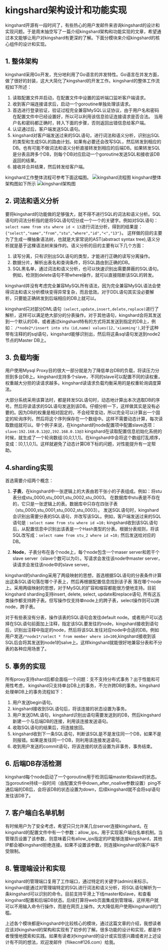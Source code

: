 # kingshard架构设计和功能实现

kingshard开源有一段时间了，有些热心的用户发邮件来咨询kingshard的设计和实现问题。于是周末抽空写了一篇介绍kingshard架构和功能实现的文章，希望通过本文能够让用户对kingshard有更深的了解。下面分模块来介绍kingshard的核心组件的设计和实现。

## 1. 整体架构

kingshard采用Go开发，充分地利用了Go语言的并发特性。Go语言在并发方面，做了很好的封装，这大大简化了kingshard的开发工作。kingshard的整体工作流程如下所述：

1. 读取配置文件并启动，在配置文件中设置的监听端口监听客户端请求。
2. 收到客户端连接请求后，启动一个goroutine单独处理该请求。
3. 首选进行登录验证，验证过程完全兼容MySQL认证协议，由于用户名和密码在配置文件中已经设置好，所以可以利用该信息验证连接请求是否合法。
当用户名和密码都正确时，转入下面的步骤，否则返回出错信息给客户端。
4. 认证通过后，客户端发送SQL语句。
5. kingshard对客户端发送过来的SQL语句，进行词法和语义分析，识别出SQL的类型和生成SQL的路由计划。如果有必要还会改写SQL，然后转发到相应的DB。也有可能不做词法和语义分析直接转发到相应的后端DB。如果转发SQL是分表且跨多个DB，则每个DB对应启动一个goroutine发送SQL和接收该DB返回的结果。
6. 接收并合并结果，然后转发给客户端。

kingshard工作整体流程可参考下面这幅图。
![kingshard流程图](http://ww3.sinaimg.cn/large/6e5705a5gw1ev27000rvvj20qo0k0dgh.jpg)
kingshard整体架构图如下所示
![kingshard架构图](http://ww4.sinaimg.cn/large/6e5705a5gw1ev26zhyml3j20qo0k0dgr.jpg)

## 2. 词法和语义分析

要将kingshard的功能做的足够强大，就不得不进行SQL的词法和语义分析。SQL语句的词法分析指的是将SQL语句切分成一个一个的关键字。例如对SQL语句：`select name from stu where id < 13`进行词法分析，得到的结果是：`{"select","name","from","stu","where","id","<","13"}`。
这样做的目的主要为了生成一棵抽象语法树，也就是大家常说的AST(abstract syntax tree),语义分析就是基于这棵语法树来操作的。语义分析的目的主要有以下几个方面：

1. 读写分离，只有识别出SQL语句的类型，才能进行正确的读写分离操作。
2. 数据分片，解析出表名和查询条件，将SQL路由到正确的DB。
3. SQL黑名单，通过词法和语义分析，也可以快速识别出需要屏蔽的SQL语句。例如，检测到delete语句不带where操作，就可以直接阻断该SQL的转发。

kingshard并没有考虑完全兼容MySQL所有语法，因为完全兼容MySQL语法会使得词法和语义分析模块变得异常复杂，而且低效。对于DDL语句其实没必要解析，只要能正确转发到后端相应的DB上就可以。

kingshard只对部分DML语句`（select,update,insert,delete,replace)`进行了解析，这样可以满足绝大部分的分表操作。对于其他语句，kingshard会将其发送到一个默认的DB，或者通过kingshard特有的方式将其发送到指定的DB上，例如：
`/*node2*/insert into stu（id,name) values(12,'xiaoming')`,对于这种带有注释的的sql语句，kingshard能够识别出，然后将这条sql语句发送到node2节点的Master DB上。

## 3. 负载均衡

用户使用Mysql Proxy目的很大一部分就是为了降低单台DB的负载，将读压力分担到多台DB上。kingshard支持多个slave，不同的slave可以配置不同的读权重，权重越大分担的读请求越多。kingshard读请求负载均衡采用的是权重轮询调度算法。

大部分系统采用该算法时，都是转发SQL语句时，动态地计算出本次选取DB的序号。然后将读请求的SQL语句发送到该DB。仔细分析一下，这样做其实是没有必要的。因为DB的权重是相对固定的，不会经常变动，所以完全可以计算出一个固定的轮询序列，然后将这个序列保存在一个数组中。这样不需要动态计算，每次读取数组就可以。举个例子来说，在kingshard的node配置项中配置slave选项：
`slave:192.168.0.12@2,192.168.0.13@3`
kingshard在读取配置信息初始化系统的时候，就生成了一个轮询数组:[0,0,1,1,1]。在kingshard中会将这个数组打乱顺序，变成：[0,1,1,0,1]。这样就避免了动态计算DB下标的问题，对性能提升有一定帮助。

## 4.sharding实现

首选需要介绍两个概念：

1. **子表**，在kingshard中一张逻辑上的大表由若干张小的子表组成。例如：将stu表分成stu_0000,stu_0001,stu_0002,stu_0003。
在数据库中stu表是不存在的，它只是一张逻辑上的表。数据库中只存在四张子表（stu_0000,stu_0001,stu_0002,stu_0003）。
发送SQL语句时，kingshard会识别出需要分表的SQL语句，并改写该SQL。例如，客户端发送过来的SQL语句是`：select name from stu where id =10;`
kingshard收到该SQL语句后，从配置信息中识别出该表是一个Hash类型的分表。根据分表规则，将该SQL改写成：`select name from stu_2 where id =10;`
然后发送给对应的DB。

2. **Node**，子表分布在各个node上，每个node包含一个maser server和若干个slave server（slave个数可以为0）。写请求会发往该node中master server，读请求会发往该node中的slave server。

kingshard的sharding采用了两级映射的思想，首选根据SQL语句的分表条件计算出这条SQL语句落在哪个子表上，然后再根据配置信息找到该子表
落在哪个node上。采用两级映射的思想，对于MySQL的扩容和缩容都能很方便地支持。目前kingshard sharding支持insert, delete, select, update和replace语句, 所有这五类操作都支持跨子表。但写操作仅支持单node上的跨子表，select操作则可以跨node，跨子表。

对于有些表没有分表，操作该表的SQL语句会发往default node。或者用户可以选择在SQL语句前面加上注释，指定该SQL要发往的node，kingshard接收到语句后，识别出注释中指定的node，然后将该SQL发往对应node中合适的DB。例如用户发送`/*node1*/select * from member where id=100`,kingshard接收到该SQL后会将其发送到node1的salve上。这样kingshard就能很好地兼容分表和不分表的各种应用场景了。


## 5. 事务的实现

所有proxy支持shard后都会面临一个问题：支不支持分布式事务？出于性能和可用性考虑，
kingshard只支持单台DB上的事务，不允许跨DB的事务。kingshard处理单DB上的事务流程如下：

1. 用户发送begin语句。
2. kingshard接收到SQL语句后，将该连接的状态设置为事务。
3. 用户发送DML语句，kingshard识别出语句需要发送到的DB，然后kingshard新建一个与后端DB的连接，利用该连接发送语句。
4. 收取SQL语句的结果后，将连接放回。
5. kingshard收到下一条SQL语句，判断该SQL是不是发往同一个DB，如果不是则报错。如果是发往同一个DB，则利用该连接发送语句。
6. 收到用户发送的commit语句，将该连接的状态设置为非事务，事务结束。

## 6. 后端DB存活检测

kingshard每个node启动了一个goroutine用于检测后端master和slave的状态。当goroutine持续一段时间（由配置文件中down_after_noalive参数设置）ping不通后端的DB后，会将该DB的状态设置为down，后续kingshard就不会将sql语句发往该DB了。

## 7. 客户端白名单机制

有时候用户为了安全考虑，希望只只允许某几台server连接kingshard。在kingshard的配置文件中有一个参数：allow_ips，用于实现客户端白名单机制。当管理员设置了该参数，则意味着只有allow_ips指定的IP能够连接kingshard，其他IP都会被kingshard拒绝连接。如果不设置该参数，则连接kingshard的客户端不受限制。

## 8. 管理端设计和实现
kingshard的管理端口复用了工作端口，通过特定的关键字(admin)来标示。kingshard是通过对管理端特定的SQL进行词法和语义分析，将SQL语句解析为一条kingshard可以识别的命令。目前支持平滑上下线master和slave，和查看kingshard配置和后端DB状态。后续打算将web页面集成到管理端，这样用户就可以不用输入命令行操作，而是在网页上操作。大大降低用户使用kingshard的门槛。

上述各个模块都是kingshard中比较核心的模块，通过这篇文章的介绍，我想读者应该对kingshard的架构和实现有了初步的了解。很多功能的设计和实现，都是作者慢慢地摸索和实践。如果有读者对kingshard的设计或实现感兴趣或者对上述设计有不同的想法，欢迎发邮件（flikecn#126.com）给我。

